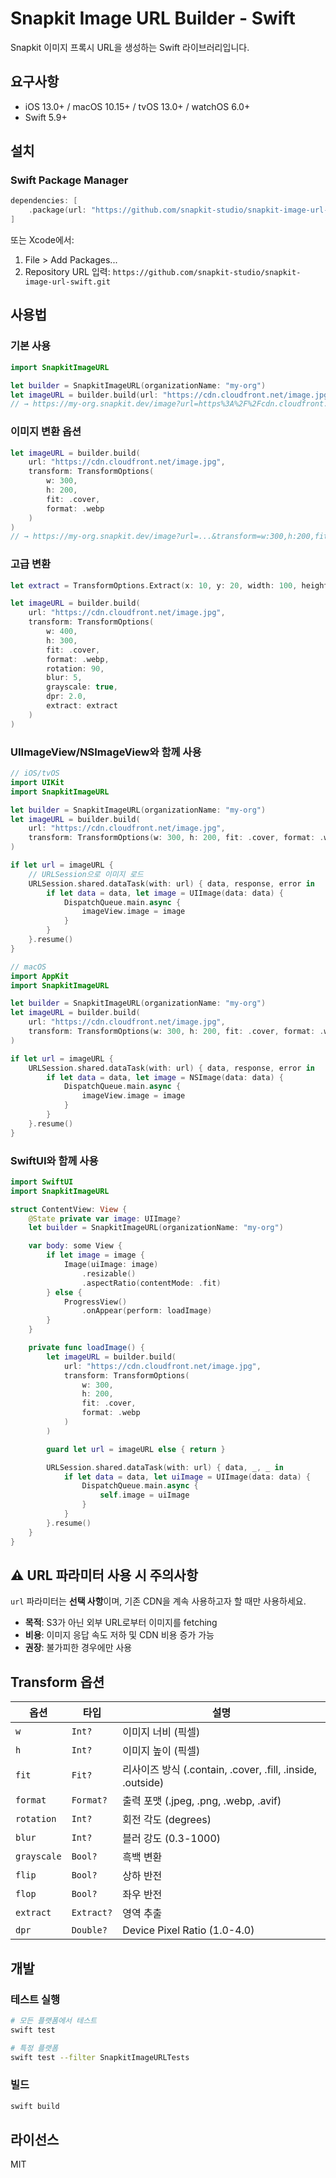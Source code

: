 # Snapkit Image URL Builder - Swift

Snapkit 이미지 프록시 URL을 생성하는 Swift 라이브러리입니다.

## 요구사항

- iOS 13.0+ / macOS 10.15+ / tvOS 13.0+ / watchOS 6.0+
- Swift 5.9+

## 설치

### Swift Package Manager

```swift
dependencies: [
    .package(url: "https://github.com/snapkit-studio/snapkit-image-url-swift.git", from: "1.0.0")
]
```

또는 Xcode에서:
1. File > Add Packages...
2. Repository URL 입력: `https://github.com/snapkit-studio/snapkit-image-url-swift.git`

## 사용법

### 기본 사용

```swift
import SnapkitImageURL

let builder = SnapkitImageURL(organizationName: "my-org")
let imageURL = builder.build(url: "https://cdn.cloudfront.net/image.jpg")
// → https://my-org.snapkit.dev/image?url=https%3A%2F%2Fcdn.cloudfront.net%2Fimage.jpg
```

### 이미지 변환 옵션

```swift
let imageURL = builder.build(
    url: "https://cdn.cloudfront.net/image.jpg",
    transform: TransformOptions(
        w: 300,
        h: 200,
        fit: .cover,
        format: .webp
    )
)
// → https://my-org.snapkit.dev/image?url=...&transform=w:300,h:200,fit:cover,format:webp
```

### 고급 변환

```swift
let extract = TransformOptions.Extract(x: 10, y: 20, width: 100, height: 150)

let imageURL = builder.build(
    url: "https://cdn.cloudfront.net/image.jpg",
    transform: TransformOptions(
        w: 400,
        h: 300,
        fit: .cover,
        format: .webp,
        rotation: 90,
        blur: 5,
        grayscale: true,
        dpr: 2.0,
        extract: extract
    )
)
```

### UIImageView/NSImageView와 함께 사용

```swift
// iOS/tvOS
import UIKit
import SnapkitImageURL

let builder = SnapkitImageURL(organizationName: "my-org")
let imageURL = builder.build(
    url: "https://cdn.cloudfront.net/image.jpg",
    transform: TransformOptions(w: 300, h: 200, fit: .cover, format: .webp)
)

if let url = imageURL {
    // URLSession으로 이미지 로드
    URLSession.shared.dataTask(with: url) { data, response, error in
        if let data = data, let image = UIImage(data: data) {
            DispatchQueue.main.async {
                imageView.image = image
            }
        }
    }.resume()
}
```

```swift
// macOS
import AppKit
import SnapkitImageURL

let builder = SnapkitImageURL(organizationName: "my-org")
let imageURL = builder.build(
    url: "https://cdn.cloudfront.net/image.jpg",
    transform: TransformOptions(w: 300, h: 200, fit: .cover, format: .webp)
)

if let url = imageURL {
    URLSession.shared.dataTask(with: url) { data, response, error in
        if let data = data, let image = NSImage(data: data) {
            DispatchQueue.main.async {
                imageView.image = image
            }
        }
    }.resume()
}
```

### SwiftUI와 함께 사용

```swift
import SwiftUI
import SnapkitImageURL

struct ContentView: View {
    @State private var image: UIImage?
    let builder = SnapkitImageURL(organizationName: "my-org")

    var body: some View {
        if let image = image {
            Image(uiImage: image)
                .resizable()
                .aspectRatio(contentMode: .fit)
        } else {
            ProgressView()
                .onAppear(perform: loadImage)
        }
    }

    private func loadImage() {
        let imageURL = builder.build(
            url: "https://cdn.cloudfront.net/image.jpg",
            transform: TransformOptions(
                w: 300,
                h: 200,
                fit: .cover,
                format: .webp
            )
        )

        guard let url = imageURL else { return }

        URLSession.shared.dataTask(with: url) { data, _, _ in
            if let data = data, let uiImage = UIImage(data: data) {
                DispatchQueue.main.async {
                    self.image = uiImage
                }
            }
        }.resume()
    }
}
```

## ⚠️ URL 파라미터 사용 시 주의사항

`url` 파라미터는 **선택 사항**이며, 기존 CDN을 계속 사용하고자 할 때만 사용하세요.

- **목적**: S3가 아닌 외부 URL로부터 이미지를 fetching
- **비용**: 이미지 응답 속도 저하 및 CDN 비용 증가 가능
- **권장**: 불가피한 경우에만 사용

## Transform 옵션

| 옵션 | 타입 | 설명 |
|------|------|------|
| `w` | `Int?` | 이미지 너비 (픽셀) |
| `h` | `Int?` | 이미지 높이 (픽셀) |
| `fit` | `Fit?` | 리사이즈 방식 (.contain, .cover, .fill, .inside, .outside) |
| `format` | `Format?` | 출력 포맷 (.jpeg, .png, .webp, .avif) |
| `rotation` | `Int?` | 회전 각도 (degrees) |
| `blur` | `Int?` | 블러 강도 (0.3-1000) |
| `grayscale` | `Bool?` | 흑백 변환 |
| `flip` | `Bool?` | 상하 반전 |
| `flop` | `Bool?` | 좌우 반전 |
| `extract` | `Extract?` | 영역 추출 |
| `dpr` | `Double?` | Device Pixel Ratio (1.0-4.0) |

## 개발

### 테스트 실행

```bash
# 모든 플랫폼에서 테스트
swift test

# 특정 플랫폼
swift test --filter SnapkitImageURLTests
```

### 빌드

```bash
swift build
```

## 라이선스

MIT
